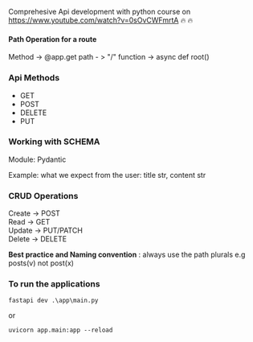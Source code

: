 Comprehesive Api development with python course on https://www.youtube.com/watch?v=0sOvCWFmrtA 🔥 :fire:

#### Path Operation for a route
Method -> @app.get
path - > "/"
function -> async def root()

### Api Methods
+ GET
+ POST
+ DELETE
+ PUT

### Working with SCHEMA
Module: Pydantic

Example:
what we expect from the user: title str, content str

### CRUD Operations
Create -> POST  
Read -> GET  
Update -> PUT/PATCH  
Delete -> DELETE

**Best practice and Naming convention** : always use the path plurals e.g posts(v) not post(x)


### To run the applications
```
fastapi dev .\app\main.py
```
or

```
uvicorn app.main:app --reload
```